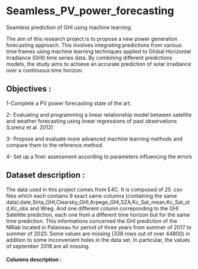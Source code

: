 # Seamless_PV_power_forecasting
Seamless prediction of GHI using machine learning

The aim of this research project is to propose a new power generation forecasting approach. This involves integrating predictions from various time frames using machine learning techniques applied to Global Horizontal Irradiance (GHI) time series data. By combining different predictions models, the study aims to achieve an accurate prediction of solar irradiance over a continuous time horizon.


## Objectives :

1-Complete a PV power forecasting state of the art.

2- Evaluating and programming  a linear relationship model between satellite and weather forecasting using linear regressions of past observations (Lorenz et al. 2012)

3- Propose and evaluate more advanced machine learning methods and compare them to the reference method.

4- Set up a finer assessment according to parameters influencing the errors

## Dataset description :
The data used in this project comes from E4C. It is composed of 25 .csv files which each contains 9 exact same columns (containing the same data):date,Sirta_GHI,Clearsky_GHI,Arpege_GHI,SZA,Kc_Sat_mean,Kc_Sat_std,Kc_obs and Wreg. And one different column correponding to the GHI Satelitte prediction, each one from a different time horizon but for the same time prediction. 
This informations concerned the GHI prediction of the NRlab located in Palaiseau for period of three years from summer of 2017 to summer of 2020. Some values are missing (338 rows out of over 44800) in addition to some inconvenient holes in the data set. In particular, the values of september 2018 are all missing.
#### Columns description :

